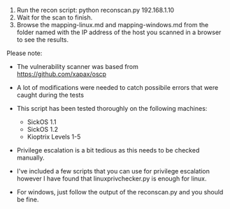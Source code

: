 1. Run the recon script: python reconscan.py 192.168.1.10
2. Wait for the scan to finish.
3. Browse the mapping-linux.md and mapping-windows.md from the folder named with the IP address of the host you scanned in a browser to see the results.

Please note:
- The vulnerability scanner was based from https://github.com/xapax/oscp
- A lot of modifications were needed to catch possibile errors that were caught during the tests
- This script has been tested thoroughly on the following machines:
	* SickOS 1.1
	* SickOS 1.2
	* Kioptrix Levels 1-5

- Privilege escalation is a bit tedious as this needs to be checked manually. 
- I've included a few scripts that you can use for privilege escalation however I have found that linuxprivchecker.py is enough for linux.
- For windows, just follow the output of the reconscan.py and you should be fine.
